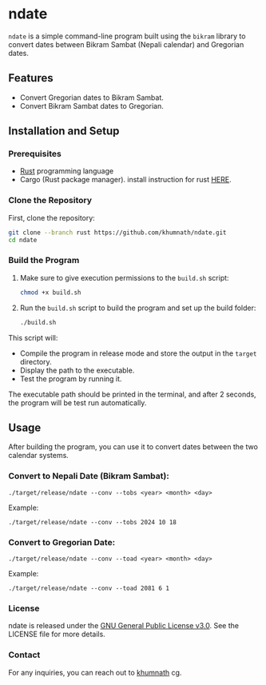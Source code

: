 # ndate

`ndate` is a simple command-line program built using the `bikram` library to convert dates between Bikram Sambat (Nepali calendar) and Gregorian dates.

## Features

- Convert Gregorian dates to Bikram Sambat.
- Convert Bikram Sambat dates to Gregorian.

## Installation and Setup

### Prerequisites

- [Rust](https://www.rust-lang.org/) programming language
- Cargo (Rust package manager). install instruction for rust [HERE](https://www.rust-lang.org/tools/install).

### Clone the Repository

First, clone the repository:

```bash
git clone --branch rust https://github.com/khumnath/ndate.git
cd ndate
```

### Build the Program

1. Make sure to give execution permissions to the `build.sh` script:
    ```bash
    chmod +x build.sh
    ```

2. Run the `build.sh` script to build the program and set up the build folder:
    ```bash
    ./build.sh
    ```

This script will:
- Compile the program in release mode and store the output in the `target` directory.
- Display the path to the executable.
- Test the program by running it.

The executable path should be printed in the terminal, and after 2 seconds, the program will be test run automatically.

## Usage

After building the program, you can use it to convert dates between the two calendar systems.

### Convert to Nepali Date (Bikram Sambat):

```
./target/release/ndate --conv --tobs <year> <month> <day>
```

Example:
```
./target/release/ndate --conv --tobs 2024 10 18
```

### Convert to Gregorian Date:

```
./target/release/ndate --conv --toad <year> <month> <day>
```

Example:
```
./target/release/ndate --conv --toad 2081 6 1
```


### License

ndate is released under the [GNU General Public License v3.0](https://www.gnu.org/licenses/gpl-3.0.en.html). See the LICENSE file for more details.

### Contact

For any inquiries, you can reach out to [khumnath](https://khumnath.com.np) cg.
